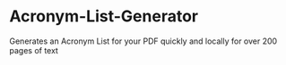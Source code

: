 # Acronym-List-Generator
Generates an Acronym List for your PDF quickly and locally for over 200 pages of text
